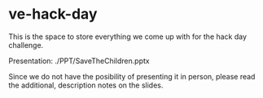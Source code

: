 # ve-hack-day
This is the space to store everything we come up with for the hack day challenge.

Presentation: ./PPT/SaveTheChildren.pptx

Since we do not have the posibility of presenting it in person, please read the additional, description notes on the slides.
